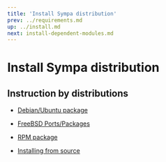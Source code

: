 ```yaml
---
title: 'Install Sympa distribution'
prev: ../requirements.md
up: ../install.md
next: install-dependent-modules.md
---
```


Install Sympa distribution
==========================

Instruction by distributions
----------------------------

  - [Debian/Ubuntu package](install-sympa-distribution-debian.md)

  - [FreeBSD Ports/Packages](install-sympa-distribution-freebsd.md)

  - [RPM package](install-sympa-distribution-rpm.md)

  - [Installing from source](install-sympa-distribution-source.md)

